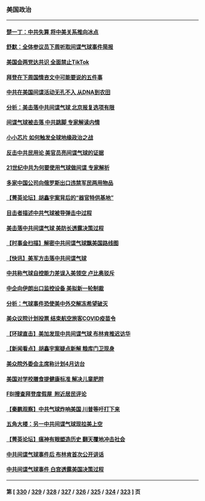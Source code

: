 ### 美国政治
---
#### [楚一丁：中共失算 将中美关系推向冰点](../../pages/ncid1078159/n13923448.md) 
#### [舒默：全体参议员下周听取间谍气球事件简报](../../pages/ncid1078159/n13923395.md) 
#### [美国会两党达共识 全面禁止TikTok](../../pages/ncid1078159/n13923370.md) 
#### [拜登在下周国情咨文中可能要说的五件事](../../pages/ncid1078159/n13923305.md) 
#### [中共在美国间谍活动无孔不入 从DNA到农田](../../pages/ncid1078159/n13923302.md) 
#### [分析：美击落中共间谍气球 北京报复选项有限](../../pages/ncid1078159/n13923349.md) 
#### [间谍气球被击落 中共跳脚 专家解读内情](../../pages/ncid1078159/n13923181.md) 
#### [小小芯片 如何触发全球地缘政治之战](../../pages/ncid1078159/n13920548.md) 
#### [反击中共民用论 美官员亮间谍气球的证据](../../pages/ncid1078159/n13922833.md) 
#### [21世纪中共为何要使用气球做间谍 专家解析](../../pages/ncid1078159/n13922755.md) 
#### [多家中国公司向俄罗斯出口违禁军民两用物品](../../pages/ncid1078159/n13922713.md) 
#### [【菁英论坛】胡鑫宇案背后的“器官特供基地”](../../pages/ncid1078159/n13922698.md) 
#### [目击者描述中共气球被导弹击中过程](../../pages/ncid1078159/n13922715.md) 
#### [美击落中共间谍气球 美防长透露决策过程](../../pages/ncid1078159/n13922701.md) 
#### [【时事金扫描】解密中共间谍气球飘美国路线图](../../pages/ncid1078159/n13922575.md) 
#### [【快讯】美军方击落中共间谍气球](../../pages/ncid1078159/n13922665.md) 
#### [中共称气球自控能力差误入美领空 卢比奥驳斥](../../pages/ncid1078159/n13922650.md) 
#### [中企向伊朗出口监控设备 美拟新一轮制裁](../../pages/ncid1078159/n13922626.md) 
#### [分析：气球事件恐使美中外交解冻希望破灭](../../pages/ncid1078159/n13922587.md) 
#### [美众议院计划投票 结束航空旅客COVID疫苗令](../../pages/ncid1078159/n13922486.md) 
#### [【环球直击】美加发现中共间谍气球 布林肯推迟访华](../../pages/ncid1078159/n13921829.md) 
#### [【新闻看点】胡鑫宇案疑点新解 粮库门卫现身](../../pages/ncid1078159/n13921921.md) 
#### [美众院外委会主席称计划4月访台](../../pages/ncid1078159/n13922155.md) 
#### [美国对学校膳食提健康标准 解决儿童肥胖](../../pages/ncid1078159/n13922117.md) 
#### [FBI搜查拜登度假屋  附近居民评论](../../pages/ncid1078159/n13922141.md) 
#### [【秦鹏观察】中共气球炸响美国 川普等吁打下来](../../pages/ncid1078159/n13922003.md) 
#### [五角大楼：另一中共间谍气球现拉美上空](../../pages/ncid1078159/n13922030.md) 
#### [【菁英论坛】瘟神有眼塑造历史 翻天覆地冲击社会](../../pages/ncid1078159/n13921946.md) 
#### [中共间谍气球事件后 布林肯首次公开讲话](../../pages/ncid1078159/n13921910.md) 
#### [中共间谍气球事件 白宫透露美国决策过程](../../pages/ncid1078159/n13921938.md) 

---
#### 第 [ [330](./330.md) / [329](./329.md) / [328](./328.md) / [327](./327.md) / [326](./326.md) / [325](./325.md) / [324](./324.md) / [323](./323.md) ] 页
